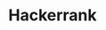 ---
layout: page
title: Hackerrank
description: Competitive programming challenges (C++, Python, Ruby)
img: assets/img/hrank.png
importance: 2
category: community
redirect: https://www.hackerrank.com/profile/benja_jorquera_j
---
